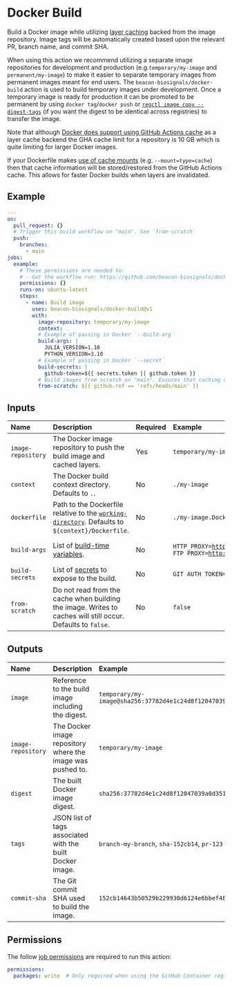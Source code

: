 # Docker Build

Build a Docker image while utilizing [layer caching](https://docs.docker.com/build/cache/) backed from the image repository. Image tags will be automatically created based upon the relevant PR, branch name, and commit SHA.

When using this action we recommend utilizing a separate image repositories for development and production (e.g.`temporary/my-image` and `permanent/my-image`) to make it easier to separate temporary images from permanent images meant for end users. The `beacon-biosignals/docker-build` action is used to build temporary images under development. Once a temporary image is ready for production it can be promoted to be permanent by using `docker tag`/`docker push` or [`regctl image copy --digest-tags`](https://github.com/regclient/regclient/blob/main/docs/regctl.md#registry-commands) (if you want the digest to be identical across registries) to transfer the image.

Note that although [Docker does support using GitHub Actions cache](https://docs.docker.com/build/cache/backends/gha/) as a layer cache backend the GHA cache limit for a repository is 10 GB which is quite limiting for larger Docker images.

If your Dockerfile makes [use of cache mounts](https://docs.docker.com/build/cache/optimize/#use-cache-mounts) (e.g. `--mount=type=cache`) then that cache information will be stored/restored from the GitHub Actions cache. This allows for faster Docker builds when layers are invalidated.

## Example

```yaml
---
on:
  pull_request: {}
  # Trigger this build workflow on "main". See `from-scratch`
  push:
    branches:
      - main
jobs:
  example:
    # These permissions are needed to:
    # - Get the workflow run: https://github.com/beacon-biosignals/docker-build#permissions
    permissions: {}
    runs-on: ubuntu-latest
    steps:
      - name: Build image
        uses: beacon-biosignals/docker-build@v1
        with:
          image-repository: temporary/my-image
          context: .
          # Example of passing in Docker `--build-arg`
          build-args: |
            JULIA_VERSION=1.10
            PYTHON_VERSION=3.10
          # Example of passing in Docker `--secret`
          build-secrets: |
            github-token=${{ secrets.token || github.token }}
          # Build images from scratch on "main". Ensures that caching doesn't result in using insecure system packages.
          from-scratch: ${{ github.ref == 'refs/heads/main' }}
```

## Inputs

| Name                 | Description | Required | Example |
|:---------------------|:------------|:---------|:--------|
| `image-repository`   | The Docker image repository to push the build image and cached layers. | Yes | `temporary/my-image` |
| `context`            | The Docker build context directory. Defaults to `.`. | No | `./my-image` |
| `dockerfile`         | Path to the Dockerfile relative to the [`working-directory`](https://docs.github.com/en/actions/writing-workflows/workflow-syntax-for-github-actions#jobsjob_idstepsworking-directory). Defaults to `${context}/Dockerfile`. | No | `./my-image.Dockerfile` |
| `build-args`         | List of [build-time variables](https://docs.docker.com/reference/cli/docker/buildx/build/#build-arg). | No | <pre><code>HTTP_PROXY=http://10.20.30.2:1234 &#10;FTP_PROXY=http://40.50.60.5:4567</code></pre> |
| `build-secrets`      | List of [secrets](https://docs.docker.com/engine/reference/commandline/buildx_build/#secret) to expose to the build. | No | <pre><code>GIT_AUTH_TOKEN=mytoken</code></pre> |
| `from-scratch`       | Do not read from the cache when building the image. Writes to caches will still occur. Defaults to `false`. | No | `false` |

## Outputs

| Name               | Description | Example |
|:-------------------|:------------|:--------|
| `image`            | Reference to the build image including the digest. | `temporary/my-image@sha256:37782d4e1c24d8f12047039a0d3512d1b6059e306a80d5b66a1d9ff60247a8cb` |
| `image-repository` | The Docker image repository where the image was pushed to. | `temporary/my-image` |
| `digest`           | The built Docker image digest. | `sha256:37782d4e1c24d8f12047039a0d3512d1b6059e306a80d5b66a1d9ff60247a8cb` |
| `tags`             | JSON list of tags associated with the built Docker image. | `branch-my-branch`, `sha-152cb14`, `pr-123` |
| `commit-sha`       | The Git commit SHA used to build the image. | `152cb14643b50529b229930d6124e6bbef48668d` |

## Permissions

The follow [job permissions](https://docs.github.com/en/actions/using-jobs/assigning-permissions-to-jobs) are required to run this action:

```yaml
permissions:
  packages: write  # Only required when using the GitHub Container registry: https://docs.github.com/en/packages/working-with-a-github-packages-registry/working-with-the-container-registry
```